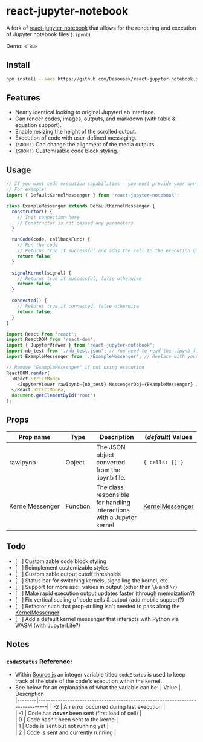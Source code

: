 # react-jupyter-notebook

A fork of <a href="https://github.com/Joeyonng/react-jupyter-notebook">react-jupyter-notebook</a> that allows for the rendering and execution of Jupyter notebook files (`.ipynb`).

Demo: `<TBD>`

## Install

```bash
npm install --save https://github.com/Desousak/react-jupyter-notebook.git
```

## Features

- Nearly identical looking to original JupyterLab interface.
- Can render codes, images, outputs, and markdown (with table & equation support).
- Enable resizing the height of the scrolled output.
- Execution of code with user-defined messaging.
- `(SOON!)` Can change the alignment of the media outputs.
- `(SOON!)` Customisable code block styling.

## Usage

```javascript
// If you want code execution capabilities - you must provide your own connection code
// For example:
import { DefaultKernelMessenger } from 'react-jupyter-notebook';

class ExampleMessenger extends DefaultKernelMessenger {
  constructor() {
    // Init connection here
    // Constructor is not passed any parameters
  }

  runCode(code, callbackFunc) {
    // Run the code
    // Returns true if successful and adds the cell to the execution queue (via callbackFunc), false otherwise
    return false;
  }

  signalKernel(signal) {
    // Returns true if successful, false otherwise
    return false;
  }

  connected() {
    // Returns true if connected, false otherwise
    return false;
  }
}
```

```javascript
import React from 'react';
import ReactDOM from 'react-dom';
import { JupyterViewer } from 'react-jupyter-notebook';
import nb_test from './nb_test.json'; // You need to read the .ipynb file into a JSON Object.
import ExampleMessenger from './ExampleMessenger'; // Replace with your own messenger class

// Remove "ExampleMessenger" if not using execution
ReactDOM.render(
  <React.StrictMode>
    <JupyterViewer rawIpynb={nb_test} MessengerObj={ExampleMessenger} />
  </React.StrictMode>,
  document.getElementById('root')
);
```

## Props

| Prop name       | Type     | Description                                                           | (_default_) Values                            |
| --------------- | -------- | --------------------------------------------------------------------- | --------------------------------------------- |
| rawIpynb        | Object   | The JSON object converted from the .ipynb file.                       | `{ cells: [] }`                               |
| KernelMessenger | Function | The class responsible for handling interactions with a Jupyter kernel | [KernelMessenger](src/lib/JupyterViewer.js) |

## Todo

- [ &nbsp; ] Customizable code block styling
- [ &nbsp; ] Reimplement customizable styles
- [ &nbsp; ] Customizable output cutoff thresholds
- [ &nbsp; ] Status bar for switching kernels, signalling the kernel, etc.
- [ &nbsp; ] Support for more ascii values in output (other than `\b` and `\r`)
- [ &nbsp; ] Make rapid execution output updates faster (through memoization?)
- [ &nbsp; ] Fix vertical scaling of code cells & output (add mobile support?)
- [ &nbsp; ] Refactor such that prop-drilling isn't needed to pass along the [KernelMessenger](src/lib/JupyterViewer.js)
- [ &nbsp; ] Add a default kernel messenger that interacts with Python via WASM (with <a href="https://github.com/jupyterlite/jupyterlite">JupyterLite</a>?)

## Notes

### `codeStatus` Reference:

- Within [Source.js](src/lib/Source.js) an integer variable titled `codeStatus` is used to keep track of the state of the code's execution within the kernel.
- See below for an explanation of what the variable can be:
  | Value | Description  
  |--------|------------------------------------------------------------------------------|
  | -2 | An error occurred during last execution |  
  | -1 | Code has **_never_** been sent (first load of cell) |  
  | 0 | Code hasn't been sent to the kernel |  
  | 1 | Code is sent but not running yet |  
  | 2 | Code is sent and currently running |
